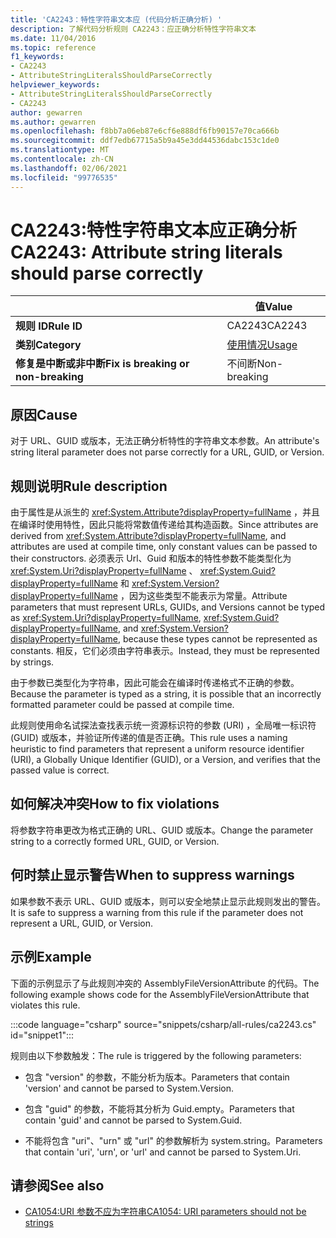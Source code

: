 ```yaml
---
title: 'CA2243：特性字符串文本应 (代码分析正确分析) '
description: 了解代码分析规则 CA2243：应正确分析特性字符串文本
ms.date: 11/04/2016
ms.topic: reference
f1_keywords:
- CA2243
- AttributeStringLiteralsShouldParseCorrectly
helpviewer_keywords:
- AttributeStringLiteralsShouldParseCorrectly
- CA2243
author: gewarren
ms.author: gewarren
ms.openlocfilehash: f8bb7a06eb87e6cf6e888df6fb90157e70ca666b
ms.sourcegitcommit: ddf7edb67715a5b9a45e3dd44536dabc153c1de0
ms.translationtype: MT
ms.contentlocale: zh-CN
ms.lasthandoff: 02/06/2021
ms.locfileid: "99776535"
---
```

# <a name="ca2243-attribute-string-literals-should-parse-correctly"></a><span data-ttu-id="f1de5-103">CA2243:特性字符串文本应正确分析</span><span class="sxs-lookup"><span data-stu-id="f1de5-103">CA2243: Attribute string literals should parse correctly</span></span>

| | <span data-ttu-id="f1de5-104">值</span><span class="sxs-lookup"><span data-stu-id="f1de5-104">Value</span></span> |
|-|-|
| <span data-ttu-id="f1de5-105">**规则 ID**</span><span class="sxs-lookup"><span data-stu-id="f1de5-105">**Rule ID**</span></span> |<span data-ttu-id="f1de5-106">CA2243</span><span class="sxs-lookup"><span data-stu-id="f1de5-106">CA2243</span></span>|
| <span data-ttu-id="f1de5-107">**类别**</span><span class="sxs-lookup"><span data-stu-id="f1de5-107">**Category**</span></span> |[<span data-ttu-id="f1de5-108">使用情况</span><span class="sxs-lookup"><span data-stu-id="f1de5-108">Usage</span></span>](usage-warnings.md)|
| <span data-ttu-id="f1de5-109">**修复是中断或非中断**</span><span class="sxs-lookup"><span data-stu-id="f1de5-109">**Fix is breaking or non-breaking**</span></span> |<span data-ttu-id="f1de5-110">不间断</span><span class="sxs-lookup"><span data-stu-id="f1de5-110">Non-breaking</span></span>|

## <a name="cause"></a><span data-ttu-id="f1de5-111">原因</span><span class="sxs-lookup"><span data-stu-id="f1de5-111">Cause</span></span>

<span data-ttu-id="f1de5-112">对于 URL、GUID 或版本，无法正确分析特性的字符串文本参数。</span><span class="sxs-lookup"><span data-stu-id="f1de5-112">An attribute's string literal parameter does not parse correctly for a URL, GUID, or Version.</span></span>

## <a name="rule-description"></a><span data-ttu-id="f1de5-113">规则说明</span><span class="sxs-lookup"><span data-stu-id="f1de5-113">Rule description</span></span>

<span data-ttu-id="f1de5-114">由于属性是从派生的 <xref:System.Attribute?displayProperty=fullName> ，并且在编译时使用特性，因此只能将常数值传递给其构造函数。</span><span class="sxs-lookup"><span data-stu-id="f1de5-114">Since attributes are derived from <xref:System.Attribute?displayProperty=fullName>, and attributes are used at compile time, only constant values can be passed to their constructors.</span></span> <span data-ttu-id="f1de5-115">必须表示 Url、Guid 和版本的特性参数不能类型化为 <xref:System.Uri?displayProperty=fullName> 、 <xref:System.Guid?displayProperty=fullName> 和 <xref:System.Version?displayProperty=fullName> ，因为这些类型不能表示为常量。</span><span class="sxs-lookup"><span data-stu-id="f1de5-115">Attribute parameters that must represent URLs, GUIDs, and Versions cannot be typed as <xref:System.Uri?displayProperty=fullName>, <xref:System.Guid?displayProperty=fullName>, and <xref:System.Version?displayProperty=fullName>, because these types cannot be represented as constants.</span></span> <span data-ttu-id="f1de5-116">相反，它们必须由字符串表示。</span><span class="sxs-lookup"><span data-stu-id="f1de5-116">Instead, they must be represented by strings.</span></span>

<span data-ttu-id="f1de5-117">由于参数已类型化为字符串，因此可能会在编译时传递格式不正确的参数。</span><span class="sxs-lookup"><span data-stu-id="f1de5-117">Because the parameter is typed as a string, it is possible that an incorrectly formatted parameter could be passed at compile time.</span></span>

<span data-ttu-id="f1de5-118">此规则使用命名试探法查找表示统一资源标识符的参数 (URI) ，全局唯一标识符 (GUID) 或版本，并验证所传递的值是否正确。</span><span class="sxs-lookup"><span data-stu-id="f1de5-118">This rule uses a naming heuristic to find parameters that represent a uniform resource identifier (URI), a Globally Unique Identifier (GUID), or a Version, and verifies that the passed value is correct.</span></span>

## <a name="how-to-fix-violations"></a><span data-ttu-id="f1de5-119">如何解决冲突</span><span class="sxs-lookup"><span data-stu-id="f1de5-119">How to fix violations</span></span>

<span data-ttu-id="f1de5-120">将参数字符串更改为格式正确的 URL、GUID 或版本。</span><span class="sxs-lookup"><span data-stu-id="f1de5-120">Change the parameter string to a correctly formed URL, GUID, or Version.</span></span>

## <a name="when-to-suppress-warnings"></a><span data-ttu-id="f1de5-121">何时禁止显示警告</span><span class="sxs-lookup"><span data-stu-id="f1de5-121">When to suppress warnings</span></span>

<span data-ttu-id="f1de5-122">如果参数不表示 URL、GUID 或版本，则可以安全地禁止显示此规则发出的警告。</span><span class="sxs-lookup"><span data-stu-id="f1de5-122">It is safe to suppress a warning from this rule if the parameter does not represent a URL, GUID, or Version.</span></span>

## <a name="example"></a><span data-ttu-id="f1de5-123">示例</span><span class="sxs-lookup"><span data-stu-id="f1de5-123">Example</span></span>

<span data-ttu-id="f1de5-124">下面的示例显示了与此规则冲突的 AssemblyFileVersionAttribute 的代码。</span><span class="sxs-lookup"><span data-stu-id="f1de5-124">The following example shows code for the AssemblyFileVersionAttribute that violates this rule.</span></span>

:::code language="csharp" source="snippets/csharp/all-rules/ca2243.cs" id="snippet1":::

<span data-ttu-id="f1de5-125">规则由以下参数触发：</span><span class="sxs-lookup"><span data-stu-id="f1de5-125">The rule is triggered by the following parameters:</span></span>

- <span data-ttu-id="f1de5-126">包含 "version" 的参数，不能分析为版本。</span><span class="sxs-lookup"><span data-stu-id="f1de5-126">Parameters that contain 'version' and cannot be parsed to System.Version.</span></span>

- <span data-ttu-id="f1de5-127">包含 "guid" 的参数，不能将其分析为 Guid.empty。</span><span class="sxs-lookup"><span data-stu-id="f1de5-127">Parameters that contain 'guid' and cannot be parsed to System.Guid.</span></span>

- <span data-ttu-id="f1de5-128">不能将包含 "uri"、"urn" 或 "url" 的参数解析为 system.string。</span><span class="sxs-lookup"><span data-stu-id="f1de5-128">Parameters that contain 'uri', 'urn', or 'url' and cannot be parsed to System.Uri.</span></span>

## <a name="see-also"></a><span data-ttu-id="f1de5-129">请参阅</span><span class="sxs-lookup"><span data-stu-id="f1de5-129">See also</span></span>

- [<span data-ttu-id="f1de5-130">CA1054:URI 参数不应为字符串</span><span class="sxs-lookup"><span data-stu-id="f1de5-130">CA1054: URI parameters should not be strings</span></span>](ca1054.md)
